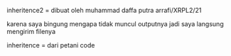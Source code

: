 inheritence2 = dibuat oleh muhammad daffa putra arrafi/XRPL2/21

karena saya bingung mengapa tidak muncul outputnya jadi saya langsung mengirim filenya

inheritence = dari petani code
